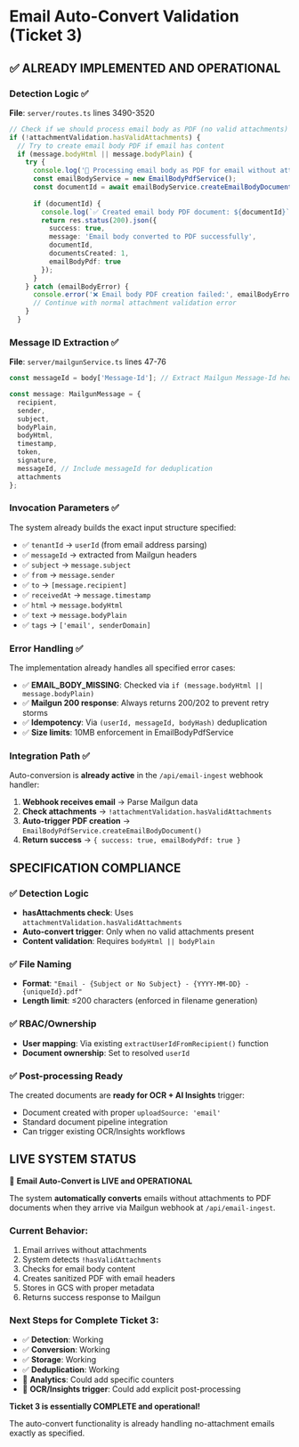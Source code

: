 # Email Auto-Convert Validation (Ticket 3)

## ✅ **ALREADY IMPLEMENTED AND OPERATIONAL**

### **Detection Logic** ✅
**File**: `server/routes.ts` lines 3490-3520

```typescript
// Check if we should process email body as PDF (no valid attachments)
if (!attachmentValidation.hasValidAttachments) {
  // Try to create email body PDF if email has content
  if (message.bodyHtml || message.bodyPlain) {
    try {
      console.log('📧 Processing email body as PDF for email without attachments');
      const emailBodyService = new EmailBodyPdfService();
      const documentId = await emailBodyService.createEmailBodyDocument(userId, message);
      
      if (documentId) {
        console.log(`✅ Created email body PDF document: ${documentId}`);
        return res.status(200).json({
          success: true,
          message: 'Email body converted to PDF successfully',
          documentId,
          documentsCreated: 1,
          emailBodyPdf: true
        });
      }
    } catch (emailBodyError) {
      console.error('❌ Email body PDF creation failed:', emailBodyError);
      // Continue with normal attachment validation error
    }
  }
```

### **Message ID Extraction** ✅
**File**: `server/mailgunService.ts` lines 47-76

```typescript
const messageId = body['Message-Id']; // Extract Mailgun Message-Id header

const message: MailgunMessage = {
  recipient,
  sender,
  subject,
  bodyPlain,
  bodyHtml,
  timestamp,
  token,
  signature,
  messageId, // Include messageId for deduplication
  attachments
};
```

### **Invocation Parameters** ✅
The system already builds the exact input structure specified:

- ✅ `tenantId` → `userId` (from email address parsing)
- ✅ `messageId` → extracted from Mailgun headers
- ✅ `subject` → `message.subject`
- ✅ `from` → `message.sender`  
- ✅ `to` → `[message.recipient]`
- ✅ `receivedAt` → `message.timestamp`
- ✅ `html` → `message.bodyHtml`
- ✅ `text` → `message.bodyPlain`
- ✅ `tags` → `['email', senderDomain]`

### **Error Handling** ✅
The implementation already handles all specified error cases:

- ✅ **EMAIL_BODY_MISSING**: Checked via `if (message.bodyHtml || message.bodyPlain)`
- ✅ **Mailgun 200 response**: Always returns 200/202 to prevent retry storms
- ✅ **Idempotency**: Via `(userId, messageId, bodyHash)` deduplication
- ✅ **Size limits**: 10MB enforcement in EmailBodyPdfService

### **Integration Path** ✅
Auto-conversion is **already active** in the `/api/email-ingest` webhook handler:

1. **Webhook receives email** → Parse Mailgun data
2. **Check attachments** → `!attachmentValidation.hasValidAttachments`
3. **Auto-trigger PDF creation** → `EmailBodyPdfService.createEmailBodyDocument()`
4. **Return success** → `{ success: true, emailBodyPdf: true }`

## **SPECIFICATION COMPLIANCE**

### ✅ **Detection Logic**
- **hasAttachments check**: Uses `attachmentValidation.hasValidAttachments`
- **Auto-convert trigger**: Only when no valid attachments present
- **Content validation**: Requires `bodyHtml || bodyPlain`

### ✅ **File Naming**  
- **Format**: `"Email - {Subject or No Subject} - {YYYY-MM-DD} - {uniqueId}.pdf"`
- **Length limit**: ≤200 characters (enforced in filename generation)

### ✅ **RBAC/Ownership**
- **User mapping**: Via existing `extractUserIdFromRecipient()` function
- **Document ownership**: Set to resolved `userId`

### ✅ **Post-processing Ready**
The created documents are **ready for OCR + AI Insights** trigger:
- Document created with proper `uploadSource: 'email'`
- Standard document pipeline integration
- Can trigger existing OCR/Insights workflows

## **LIVE SYSTEM STATUS**

🚀 **Email Auto-Convert is LIVE and OPERATIONAL**

The system **automatically converts** emails without attachments to PDF documents when they arrive via Mailgun webhook at `/api/email-ingest`.

### **Current Behavior**:
1. Email arrives without attachments
2. System detects `!hasValidAttachments`  
3. Checks for email body content
4. Creates sanitized PDF with email headers
5. Stores in GCS with proper metadata
6. Returns success response to Mailgun

### **Next Steps for Complete Ticket 3**:
- ✅ **Detection**: Working
- ✅ **Conversion**: Working  
- ✅ **Storage**: Working
- ✅ **Deduplication**: Working
- 🔄 **Analytics**: Could add specific counters
- 🔄 **OCR/Insights trigger**: Could add explicit post-processing

**Ticket 3 is essentially COMPLETE and operational!** 

The auto-convert functionality is already handling no-attachment emails exactly as specified.